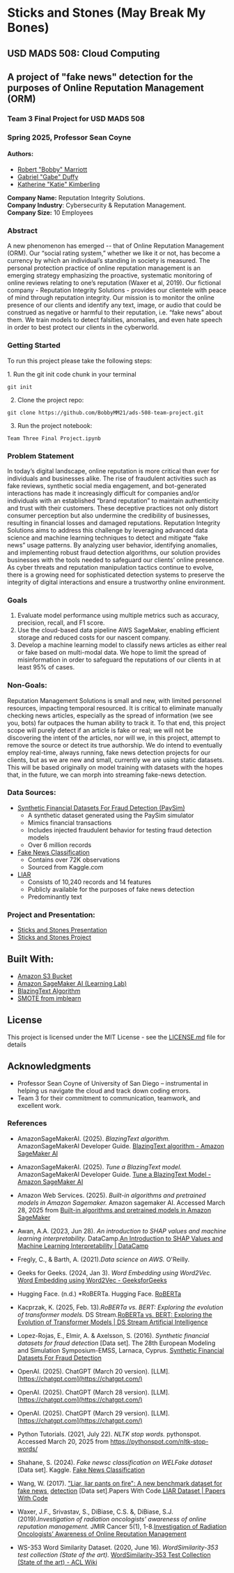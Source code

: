 # Sticks and Stones (May Break My Bones)

## USD MADS 508: Cloud Computing

## A project of "fake news" detection for the purposes of Online Reputation Management (ORM)

### Team 3 Final Project for USD MADS 508

### Spring 2025, Professor Sean Coyne

#### Authors:

-   [Robert "Bobby" Marriott](https://www.linkedin.com/in/bobby-marriott/)
-   [Gabriel "Gabe" Duffy](https://www.linkedin.com/in/gabriel-duffy/?trk=people-guest_people_search-card)
-   [Katherine "Katie" Kimberling](https://www.linkedin.com/in/katie-kimberling-b6617173/)

**Company Name:** Reputation Integrity Solutions.\
**Company Industry**: Cybersecurity & Reputation Management.\
**Company Size:** 10 Employees

### **Abstract**

A new phenomenon has emerged -- that of Online Reputation Management (ORM).
Our “social rating system,” whether we like it or not, has become a currency by which an individual’s standing in society is measured.
The personal protection practice of online reputation management is an emerging strategy emphasizing the proactive, systematic monitoring of online reviews relating to one’s reputation (Waxer et al, 2019).
Our fictional company - Reputation Integrity Solutions - provides our clientele with peace of mind through reputation integrity.
Our mission is to monitor the online presence of our clients and identify any text, image, or audio that could be construed as negative or harmful to their reputation, i.e. “fake news” about them.
We train models to detect falsities, anomalies, and even hate speech in order to best protect our clients in the cyberworld.

### Getting Started

To run this project please take the following steps:

1\.
Run the git init code chunk in your terminal

```         
git init
```

2.  Clone the project repo:

```         
git clone https://github.com/BobbyMM21/ads-508-team-project.git
```

3.  Run the project notebook:

```         
Team Three Final Project.ipynb
```

### **Problem Statement**

In today’s digital landscape, online reputation is more critical than ever for individuals and businesses alike.
The rise of fraudulent activities such as fake reviews, synthetic social media engagement, and bot-generated interactions has made it increasingly difficult for companies and/or individuals with an established “brand reputation” to maintain authenticity and trust with their customers.
These deceptive practices not only distort consumer perception but also undermine the credibility of businesses, resulting in financial losses and damaged reputations.
Reputation Integrity Solutions aims to address this challenge by leveraging advanced data science and machine learning techniques to detect and mitigate “fake news” usage patterns.
By analyzing user behavior, identifying anomalies, and implementing robust fraud detection algorithms, our solution provides businesses with the tools needed to safeguard our clients’ online presence.
As cyber threats and reputation manipulation tactics continue to evolve, there is a growing need for sophisticated detection systems to preserve the integrity of digital interactions and ensure a trustworthy online environment.

### **Goals**

1.  Evaluate model performance using multiple metrics such as accuracy, precision, recall, and F1 score.
2.  Use the cloud-based data pipeline AWS SageMaker, enabling efficient storage and reduced costs for our nascent company.
3.  Develop a machine learning model to classify news articles as either real or fake based on multi-modal data. We hope to limit the spread of misinformation in order to safeguard the reputations of our clients in at least 95% of cases.

### **Non-Goals:**

Reputation Management Solutions is small and new, with limited personnel resources, impacting temporal resourced.
It is critical to eliminate manually checking news articles, especially as the spread of information (we see you, bots) far outpaces the human ability to track it.
To that end, this project scope will purely detect if an article is fake or real; we will not be discovering the intent of the articles, nor will we, in this project, attempt to remove the source or detect its true authorship.
We do intend to eventually employ real-time, always running, fake news detection projects for our clients, but as we are new and small, currently we are using static datasets.
This will be based originally on model training with datasets with the hopes that, in the future, we can morph into streaming fake-news detection.

### **Data Sources:**

-   [Synthetic Financial Datasets For Fraud Detection (PaySim)](/www.kaggle.com/datasets/ealaxi/paysim1)
    -   A synthetic dataset generated using the PaySim simulator
    -   Mimics financial transactions
    -   Includes injected fraudulent behavior for testing fraud detection models
    -   Over 6 million records
-   [Fake News Classification](/www.kaggle.com/datasets/saurabhshahane/fake-news-classification)
    -   Contains over 72K observations
    -   Sourced from Kaggle.com
-   [LIAR](/paperswithcode.com/dataset/liar)
    -   Consists of 10,240 records and 14 features
    -   Publicly available for the purposes of fake news detection
    -   Predominantly text

### **Project and Presentation:**

-   [Sticks and Stones Presentation](/www.canva.com/design/DAGh_VQq5Fk/BA18PDVdof4aTD1B_IL4fA/view?utm_content=DAGh_VQq5Fk&utm_campaign=designshare&utm_medium=link2&utm_source=uniquelinks&utlId=h577c7b5938)
-   [Sticks and Stones Project](/www.amazon%20whatever)

## Built With:

-   [Amazon S3 Bucket](https://docs.aws.amazon.com/AmazonS3/latest/userguide/Welcome.html/)
-   [Amazon SageMaker AI (Learning Lab)](https://aws.amazon.com/sagemaker-ai/?trk=8987dd52-6f33-407a-b89b-a7ba025c913c&sc_channel=ps&ef_id=Cj0KCQjwnui_BhDlARIsAEo9GuvWKF5zAPv39e5N-M4RMBlgu_jwid0H4FdHVvqSiPZ6nsueH8jGhHwaArazEALw_wcB:G:s&s_kwcid=AL!4422!3!724218586007!p!!g!!aws%20sagemaker%20ai!11206038603!174643422194&gbraid=0AAAAADjHtp-osIsvroCwchyDRka6-rvG-&gclid=Cj0KCQjwnui_BhDlARIsAEo9GuvWKF5zAPv39e5N-M4RMBlgu_jwid0H4FdHVvqSiPZ6nsueH8jGhHwaArazEALw_wcB)
-   [BlazingText Algorithm](https://docs.aws.amazon.com/sagemaker/latest/dg/blazingtext.html)
-   [SMOTE from imblearn](https://imbalanced-learn.org/stable/references/generated/imblearn.over_sampling.SMOTE.html)

## License

This project is licensed under the MIT License - see the [LICENSE.md](LICENSE.md) file for details

## Acknowledgments

-   Professor Sean Coyne of University of San Diego – instrumental in helping us navigate the cloud and track down coding errors.
-   Team 3 for their commitment to communication, teamwork, and excellent work.

### References

-   AmazonSageMakerAI.
    (2025).
    *BlazingText algorithm.* AmazonSageMakerAI Developer Guide.
    [BlazingText algorithm - Amazon SageMaker AI](https://docs.aws.amazon.com/sagemaker/latest/dg/blazingtext.html)

-   AmazonSageMakerAI.
    (2025).
    *Tune a BlazingText model.* AmazonSageMakerAI Developer Guide.
    [Tune a BlazingText Model - Amazon SageMaker AI](https://docs.aws.amazon.com/sagemaker/latest/dg/blazingtext-tuning.html)

-   Amazon Web Services.
    (2025).
    *Built-in algorithms and pretrained models in Amazon Sagemaker.* Amazon sagemaker AI.
    Accessed March 28, 2025 from [Built-in algorithms and pretrained models in Amazon SageMaker](https://docs.aws.amazon.com/sagemaker/latest/dg/algos.html)

-   Awan, A.A.
    (2023, Jun 28).
    *An introduction to SHAP values and machine learning interpretability.* DataCamp.[An Introduction to SHAP Values and Machine Learning Interpretability \| DataCamp](https://www.datacamp.com/tutorial/introduction-to-shap-values-machine-learning-interpretability)

-   Fregly, C., & Barth, A.
    (2021).*Data science on AWS.* O'Reilly.

-   Geeks for Geeks.
    (2024, Jan 3).
    *Word Embedding using Word2Vec.* [Word Embedding using Word2Vec - GeeksforGeeks](https://www.geeksforgeeks.org/python-word-embedding-using-word2vec/)

-   Hugging Face.
    (n.d.) \*RoBERTa.
    Hugging Face.
    [RoBERTa](https://huggingface.co/docs/transformers/en/model_doc/roberta)

-   Kacprzak, K.
    (2025, Feb. 13).*RoBERTa vs. BERT: Exploring the evolution of transformer models.* DS Stream.[RoBERTa vs. BERT: Exploring the Evolution of Transformer Models \| DS Stream Artificial Intelligence](https://www.dsstream.com/post/roberta-vs-bert-exploring-the-evolution-of-transformer-models)

-   Lopez-Rojas, E., Elmir, A.
    & Axelsson, S.
    (2016).
    *Synthetic financial datasets for fraud detection* [Data set].
    The 28th European Modeling and Simulation Symposium-EMSS, Larnaca, Cyprus.
    [Synthetic Financial Datasets For Fraud Detection](https://www.kaggle.com/datasets/ealaxi/paysim1/data)

-   OpenAI.
    (2025).
    ChatGPT (March 20 version).
    [LLM].[https://chatgpt.com](https://chatgpt.com/)

-   OpenAI.
    (2025).
    ChatGPT (March 28 version).
    [LLM].[https://chatgpt.com](https://chatgpt.com/)

-   OpenAI.
    (2025).
    ChatGPT (March 29 version).
    [LLM].[https://chatgpt.com](https://chatgpt.com/)

-   Python Tutorials.
    (2021, July 22).
    *NLTK stop words.* pythonspot.
    Accessed March 20, 2025 from <https://pythonspot.com/nltk-stop-words/>

-   Shahane, S.
    (2024).
    *Fake newsc classification on WELFake dataset* [Data set].
    Kaggle.
    [Fake News Classification](https://www.kaggle.com/datasets/saurabhshahane/fake-news-classification/data)

-   Wang, W.
    (2017).
    ["Liar, liar pants on fire": A new benchmark dataset for fake news ](https://paperswithcode.com/paper/liar-liar-pants-on-fire-a-new-benchmark) [detection](https://paperswithcode.com/paper/liar-liar-pants-on-fire-a-new-benchmark) [Data set].Papers With Code.[LIAR Dataset \| Papers With Code](https://paperswithcode.com/dataset/liar)

-   Waxer, J.F., Srivastav, S., DiBiase, C.S.
    &, DiBiase, S.J.
    (2019).*Investigation of radiation oncologists’ awareness of online reputation management.* JMIR Cancer 5(1), 1-8.[Investigation of Radiation Oncologists’ Awareness of Online Reputation Management](https://cancer.jmir.org/2019/1/e10530/)

-   WS-353 Word Similarity Dataset.
    (2020, June 16).
    *WordSimilarity-353 test collection (State of the art).* [WordSimilarity-353 Test Collection (State of the art) - ACL Wiki](https://aclweb.org/aclwiki/WordSimilarity-353_Test_Collection_(State_of_the_art))
